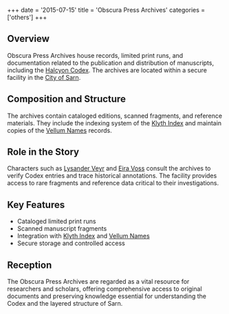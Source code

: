 
+++
date = '2015-07-15'
title = 'Obscura Press Archives'
categories = ['others']
+++

## Overview

Obscura Press Archives house records, limited print runs, and documentation related to the publication and distribution of manuscripts, including the [Halcyon Codex](/others/halcyon-codex). The archives are located within a secure facility in the [City of Sarn](/places/city-of-sarn).

## Composition and Structure

The archives contain cataloged editions, scanned fragments, and reference materials. They include the indexing system of the [Klyth Index](/others/klyth-index) and maintain copies of the [Vellum Names](/others/vellum-names) records.

## Role in the Story

Characters such as [Lysander Veyr](/characters/lysander-veyr) and [Eira Voss](/characters/eira-voss) consult the archives to verify Codex entries and trace historical annotations. The facility provides access to rare fragments and reference data critical to their investigations.

## Key Features

* Cataloged limited print runs
* Scanned manuscript fragments
* Integration with [Klyth Index](/others/klyth-index) and [Vellum Names](/others/vellum-names)
* Secure storage and controlled access

## Reception

The Obscura Press Archives are regarded as a vital resource for researchers and scholars, offering comprehensive access to original documents and preserving knowledge essential for understanding the Codex and the layered structure of Sarn.
